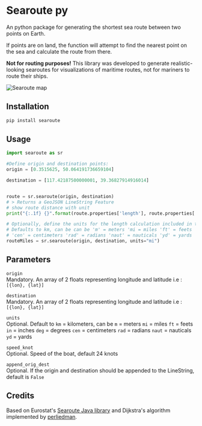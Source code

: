# Searoute py

An python package for generating the shortest sea route between two points on Earth. 

If points are on land, the function will attempt to find the nearest point on the sea and calculate the route from there. 

**Not for routing purposes!** This library was developed to generate realistic-looking searoutes for visualizations of maritime routes, not for mariners to route their ships. 

![Searoute map](https://raw.githubusercontent.com/genthalili/searoute-py/main/searoute/assets/searoute.png)

## Installation

~~~bash
pip install searoute
~~~

## Usage

~~~py
import searoute as sr

#Define origin and destination points:
origin = [0.3515625, 50.064191736659104]

destination = [117.42187500000001, 39.36827914916014]


route = sr.searoute(origin, destination)
# > Returns a GeoJSON LineString Feature
# show route distance with unit
print("{:.1f} {}".format(route.properties['length'], route.properties['units']))

# Optionally, define the units for the length calculation included in the properties object.
# Defaults to km, can be can be 'm' = meters 'mi = miles 'ft' = feets 'in' = inches 'deg' = degrees
# 'cen' = centimeters 'rad' = radians 'naut' = nauticals 'yd' = yards
routeMiles = sr.searoute(origin, destination, units="mi")


~~~

## Parameters

`origin`    
Mandatory. An array of 2 floats representing longitude and latitude i.e : `[{lon}, {lat}]`

`destination`    
Mandatory. An array of 2 floats representing longitude and latitude i.e : `[{lon}, {lat}]`

`units`    
Optional. Default to `km` = kilometers, can be `m` = meters `mi` = miles `ft` = feets `in` = inches `deg` = degrees `cen` = centimeters `rad` = radians `naut` = nauticals `yd` = yards

`speed_knot`    
Optional. Speed of the boat, default 24 knots 

`append_orig_dest`    
Optional. If the origin and destination should be appended to the LineString, default is `False`

## Credits

Based on Eurostat's [Searoute Java library](https://github.com/eurostat/searoute) and Dijkstra's algorithm implemented by [perliedman](https://www.liedman.net/geojson-path-finder/).